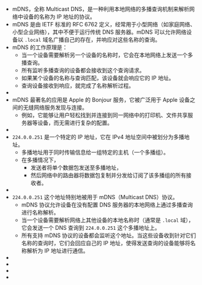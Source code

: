 - mDNS，全称 Multicast DNS，是一种利用本地网络的多播查询机制来解析网络中设备的名称为 IP 地址的协议。
- mDNS 是由 IETF 标准的 RFC 6762 定义，经常用于小型网络（如家庭网络、小型企业网络），其中不便于运行传统 DNS 服务器。mDNS 可以允许网络设备以 `.local` 域名广播自己的存在，并响应对这些名称的查询。
- mDNS 的工作原理是：
	- 当一个设备需要解析另一个设备的名称时，它会在本地网络上发送一个多播查询。
	- 所有监听多播查询的设备都会接收到这个查询请求。
	- 如果某个设备的名称与查询匹配，该设备就会响应它的 IP 地址。
	- 查询设备接收到响应，就完成了名称解析过程。
-
- mDNS 最著名的应用是 Apple 的 Bonjour 服务，它被广泛用于 Apple 设备之间的无缝网络服务发现与连接。
	- 例如，它能够让用户轻松找到并连接到同一网络中的打印机、文件共享服务器等设备，而无需进行复杂的配置。
-
- `224.0.0.251` 是一个特定的 IP 地址，它在 IPv4 地址空间中被划分为多播地址。
	- 多播地址用于同时传输信息给一组特定的主机（一个多播组）。
	- 在多播情况下，
		- 发送者将单个数据包发送至多播地址，
		- 然后网络中的路由器将数据包复制并分发给订阅了该多播组的所有接收者。
-
- `224.0.0.251` 这个地址特别地被用于 mDNS（Multicast DNS）协议。
	- mDNS 协议允许设备在没有配置 DNS 服务器的本地网络上通过多播查询进行名称解析。
	- 当一个设备需要解析网络上其他设备的本地名称时（通常是 `.local` 域），它会发送一个 DNS 查询到 `224.0.0.251` 这个多播地址上。
	- 所有支持 mDNS 协议的设备都会监听这个地址。当这些设备收到针对它们名称的查询时，它们会回应自己的 IP 地址，使得发送查询的设备能够将名称解析为 IP 地址进行通信。
-
-
-
-